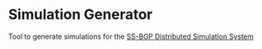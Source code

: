 # Simulation Generator
Tool to generate simulations for the [SS-BGP Distributed Simulation System](https://github.com/davidfialho14/ssbgp-dss)